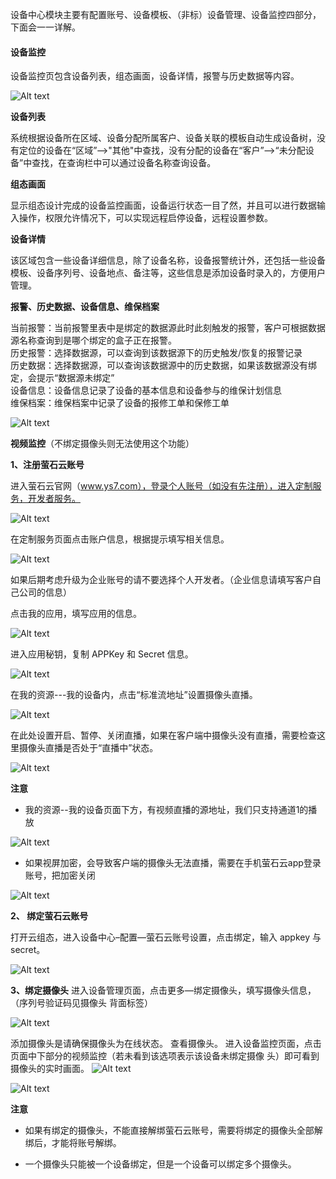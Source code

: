 设备中心模块主要有配置账号、设备模板、（非标）设备管理、设备监控四部分，下面会一一详解。

#### 设备监控

设备监控页包含设备列表，组态画面，设备详情，报警与历史数据等内容。

![Alt text](images\device_center\device_monitor\device_monitor.jpg)

**设备列表**

系统根据设备所在区域、设备分配所属客户、设备关联的模板自动生成设备树，没有定位的设备在“区域”-->"其他"中查找，没有分配的设备在“客户”-->“未分配设备”中查找，在查询栏中可以通过设备名称查询设备。

**组态画面**

显示组态设计完成的设备监控画面，设备运行状态一目了然，并且可以进行数据输入操作，权限允许情况下，可以实现远程启停设备，远程设置参数。

**设备详情**

该区域包含一些设备详细信息，除了设备名称，设备报警统计外，还包括一些设备模板、设备序列号、设备地点、备注等，这些信息是添加设备时录入的，方便用户管理。

**报警、历史数据、设备信息、维保档案**

当前报警：当前报警里表中是绑定的数据源此时此刻触发的报警，客户可根据数据源名称查询到是哪个绑定的盒子正在报警。  
历史报警：选择数据源，可以查询到该数据源下的历史触发/恢复的报警记录  
历史数据：选择数据源，可以查询该数据源中的历史数据，如果该数据源没有绑定，会提示“数据源未绑定”  
设备信息：设备信息记录了设备的基本信息和设备参与的维保计划信息  
维保档案：维保档案中记录了设备的报修工单和保修工单 


![Alt text](images\device_center\device_monitor\device_monitor2.gif)

**视频监控**（不绑定摄像头则无法使用这个功能）

**1、注册萤石云账号**

进入萤石云官网（www.ys7.com），登录个人账号（如没有先注册），进入定制服务，开发者服务。

![Alt text](images\device_center\device_monitor\register_yingshi_cloud.png)

在定制服务页面点击账户信息，根据提示填写相关信息。

![Alt text](images\device_center\device_monitor\register_info.png)

如果后期考虑升级为企业账号的请不要选择个人开发者。（企业信息请填写客户自己公司的信息）

点击我的应用，填写应用的信息。

![Alt text](images\device_center\device_monitor\establishment_registration.png)

进入应用秘钥，复制 APPKey 和 Secret 信息。

![Alt text](images\device_center\device_monitor\secret_key.png)

在我的资源---我的设备内，点击“标准流地址”设置摄像头直播。

![Alt text](images\device_center\device_monitor\view1.png)

在此处设置开启、暂停、关闭直播，如果在客户端中摄像头没有直播，需要检查这里摄像头直播是否处于“直播中”状态。

![Alt text](images\device_center\device_monitor\view2.jpg)

**注意**

- 我的资源--我的设备页面下方，有视频直播的源地址，我们只支持通道1的播放

![Alt text](images\device_center\device_monitor\view3.jpg)

- 如果视屏加密，会导致客户端的摄像头无法直播，需要在手机萤石云app登录账号，把加密关闭

![Alt text](images\device_center\device_monitor\view4.jpg)


**2、 绑定萤石云账号**

打开云组态，进入设备中心–配置—萤石云账号设置，点击绑定，输入 appkey 与 secret。

![Alt text](images\device_center\device_monitor\yingshi_cloud.png)

**3、绑定摄像头**
进入设备管理页面，点击更多—绑定摄像头，填写摄像头信息，（序列号验证码见摄像头 背面标签）

![Alt text](images\device_center\device_monitor\bind_camera.png)

添加摄像头是请确保摄像头为在线状态。 
查看摄像头。 进入设备监控页面，点击页面中下部分的视频监控（若未看到该选项表示该设备未绑定摄像 头）即可看到摄像头的实时画面。
![Alt text](images\device_center\device_monitor\video_monitor.png)

![Alt text](images\device_center\device_monitor\video.png)

**注意**

- 如果有绑定的摄像头，不能直接解绑萤石云账号，需要将绑定的摄像头全部解绑后，才能将账号解绑。

- 一个摄像头只能被一个设备绑定，但是一个设备可以绑定多个摄像头。
